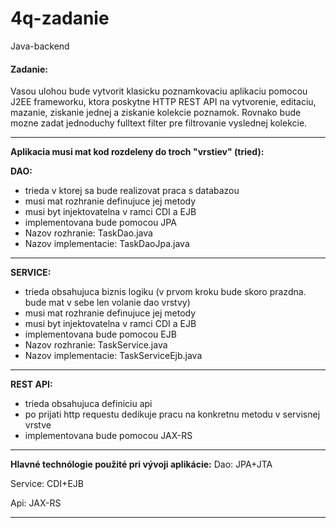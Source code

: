 # 4q-zadanie
Java-backend

#### Zadanie:
Vasou ulohou bude vytvorit klasicku poznamkovaciu aplikaciu pomocou J2EE
frameworku, ktora poskytne HTTP REST API na vytvorenie, editaciu, mazanie,
ziskanie jednej a ziskanie kolekcie poznamok. Rovnako bude mozne zadat
jednoduchy fulltext filter pre filtrovanie vyslednej kolekcie.

---

**Aplikacia musi mat kod rozdeleny do troch "vrstiev" (tried):**

**DAO:**
* trieda v ktorej sa bude realizovat praca s databazou
* musi mat rozhranie definujuce jej metody
* musi byt injektovatelna v ramci CDI a EJB
* implementovana bude pomocou JPA
* Nazov rozhranie: TaskDao.java
* Nazov implementacie: TaskDaoJpa.java

---

**SERVICE:** 
* trieda obsahujuca biznis logiku (v prvom kroku bude skoro prazdna. bude mat v sebe len volanie dao vrstvy)
* musi mat rozhranie definujuce jej metody
* musi byt injektovatelna v ramci CDI a EJB
* implementovana bude pomocou EJB
* Nazov rozhranie: TaskService.java
* Nazov implementacie: TaskServiceEjb.java

---

**REST API:**
* trieda obsahujuca definiciu api
* po prijati http requestu dedikuje pracu na konkretnu metodu v servisnej vrstve
* implementovana bude pomocou JAX-RS

---

**Hlavné technólogie použité pri vývoji aplikácie:**
Dao: JPA+JTA

Service: CDI+EJB

Api: JAX-RS

---
